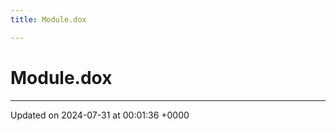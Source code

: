 ```yaml
---
title: Module.dox

---
```


# Module.dox








-------------------------------

Updated on 2024-07-31 at 00:01:36 +0000
